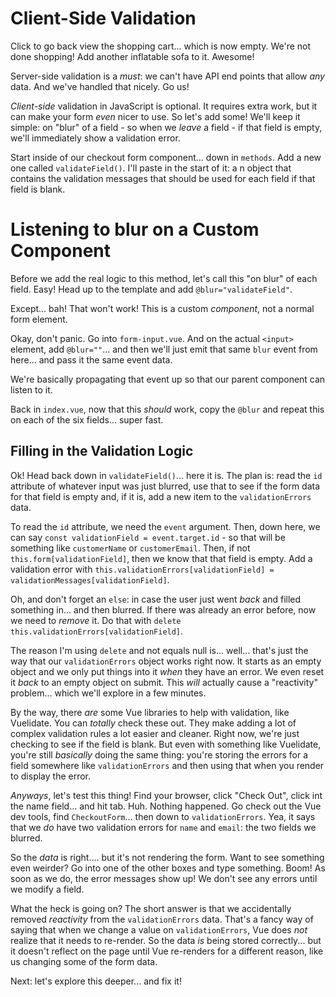 # Client-Side Validation

Click to go back view the shopping cart... which is now empty. We're not done
shopping! Add another inflatable sofa to it. Awesome!

Server-side validation is a *must*: we can't have API end points that allow *any*
data. And we've handled that nicely. Go us!

*Client-side* validation in JavaScript is optional. It requires extra work, but it
can make your form *even* nicer to use. So let's add some! We'll keep it simple:
on "blur" of a field - so when we *leave* a field - if that field is empty, we'll
immediately show a validation error.

Start inside of our checkout form component... down in `methods`. Add a new one
called `validateField()`. I'll paste in the start of it: a n object that contains
the validation messages that should be used for each field if that field is blank.

# Listening to blur on a Custom Component

Before we add the real logic to this method, let's call this "on blur" of each
field. Easy! Head up to the template and add `@blur="validateField"`.

Except... bah! That won't work! This is a custom *component*, not a normal form
element.

Okay, don't panic. Go into `form-input.vue`. And on the actual `<input>` element,
add `@blur=""`... and then we'll just emit that same `blur` event from here... and
pass it the same event data.

We're basically propagating that event up so that our parent component can listen
to it.

Back in `index.vue`, now that this *should* work, copy the `@blur` and repeat this
on each of the six fields... super fast.

## Filling in the Validation Logic

Ok! Head back down in `validateField()`... here it is. The plan is: read the
`id` attribute of whatever input was just blurred, use that to see if the form
data for that field is empty and, if it is, add a new item to the
`validationErrors` data.

To read the `id` attribute, we need the `event` argument. Then, down here, we can
say `const validationField = event.target.id` - so that will be something like
`customerName` or `customerEmail`. Then, if not `this.form[validationField]`, then
we know that that field is empty. Add a validation error with
`this.validationErrors[validationField] =` `validationMessages[validationField]`.

Oh, and don't forget an `else`: in case the user just went *back* and filled
something in... and then blurred. If there was already an error before, now we
need to *remove* it. Do that with `delete this.validationErrors[validationField]`.

The reason I'm using `delete` and not equals null is... well... that's just the way
that our `validationErrors` object works right now. It starts as an empty object
and we only put things into it *when* they have an error. We even reset it *back*
to an empty object on submit. This *will* actually cause a "reactivity" problem...
which we'll explore in a few minutes.

By the way, there *are* some Vue libraries to help with validation, like Vuelidate.
You can *totally* check these out. They make adding a lot of complex validation
rules a lot easier and cleaner. Right now, we're just checking to see if the
field is blank. But even with something like Vuelidate, you're still *basically*
doing the same thing: you're storing the errors for a field somewhere like
`validationErrors` and then using that when you render to display the error.

*Anyways*, let's test this thing! Find your browser, click "Check Out", click int
the name field... and hit tab. Huh. Nothing happened. Go check out the Vue dev
tools, find `CheckoutForm`... then down to `validationErrors`. Yea, it says that
we *do* have two validation errors for `name` and `email`: the two fields we
blurred.

So the *data* is right.... but it's not rendering the form. Want to see something
even weirder? Go into one of the other boxes and type something. Boom! As soon as
we do, the error messages show up! We don't see any errors until we modify a field.

What the heck is going on? The short answer is that we accidentally removed
*reactivity* from the `validationErrors` data. That's a fancy way of saying that
when we change a value on `validationErrors`, Vue does *not* realize that it needs
to re-render. So the data *is* being stored correctly... but it doesn't reflect
on the page until Vue re-renders for a different reason, like us changing some
of the form data.

Next: let's explore this deeper... and fix it!
